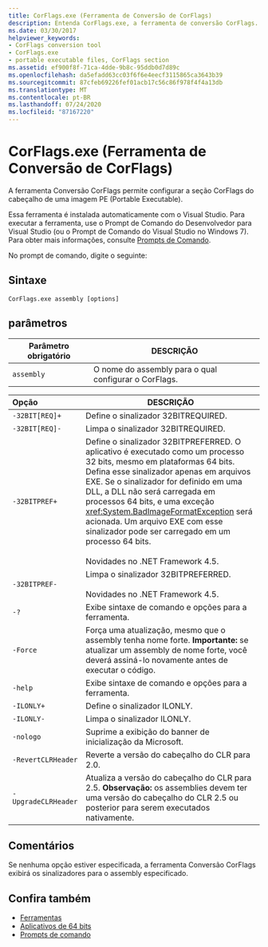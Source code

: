 ```yaml
---
title: CorFlags.exe (Ferramenta de Conversão de CorFlags)
description: Entenda CorFlags.exe, a ferramenta de conversão CorFlags. Essa ferramenta permite que você configure a seção CorFlags do cabeçalho de uma imagem executável portátil.
ms.date: 03/30/2017
helpviewer_keywords:
- CorFlags conversion tool
- CorFlags.exe
- portable executable files, CorFlags section
ms.assetid: ef900f8f-71ca-4dde-9b8c-95ddb0d7d89c
ms.openlocfilehash: da5efadd63cc03f6f6e4eecf3115865ca3643b39
ms.sourcegitcommit: 87cfeb69226fef01acb17c56c86f978f4f4a13db
ms.translationtype: MT
ms.contentlocale: pt-BR
ms.lasthandoff: 07/24/2020
ms.locfileid: "87167220"
---
```

# <a name="corflagsexe-corflags-conversion-tool"></a>CorFlags.exe (Ferramenta de Conversão de CorFlags)
A ferramenta Conversão CorFlags permite configurar a seção CorFlags do cabeçalho de uma imagem PE (Portable Executable).  
  
 Essa ferramenta é instalada automaticamente com o Visual Studio. Para executar a ferramenta, use o Prompt de Comando do Desenvolvedor para Visual Studio (ou o Prompt de Comando do Visual Studio no Windows 7). Para obter mais informações, consulte [Prompts de Comando](developer-command-prompt-for-vs.md).  
  
 No prompt de comando, digite o seguinte:  
  
## <a name="syntax"></a>Sintaxe  
  
```console  
CorFlags.exe assembly [options]  
```  
  
## <a name="parameters"></a>parâmetros  
  
|Parâmetro obrigatório|DESCRIÇÃO|  
|------------------------|-----------------|  
|`assembly`|O nome do assembly para o qual configurar o CorFlags.|  
  
|Opção|DESCRIÇÃO|  
|:------------|-----------------|  
|`-32BIT[REQ]+`|Define o sinalizador 32BITREQUIRED.|  
|`-32BIT[REQ]-`|Limpa o sinalizador 32BITREQUIRED.|  
|`-32BITPREF+`|Define o sinalizador 32BITPREFERRED. O aplicativo é executado como um processo 32 bits, mesmo em plataformas 64 bits. Defina esse sinalizador apenas em arquivos EXE. Se o sinalizador for definido em uma DLL, a DLL não será carregada em processos 64 bits, e uma exceção <xref:System.BadImageFormatException> será acionada. Um arquivo EXE com esse sinalizador pode ser carregado em um processo 64 bits.<br /><br /> Novidades no .NET Framework 4.5.|  
|`-32BITPREF-`|Limpa o sinalizador 32BITPREFERRED.<br /><br /> Novidades no .NET Framework 4.5.|  
|`-?`|Exibe sintaxe de comando e opções para a ferramenta.|  
|`-Force`|Força uma atualização, mesmo que o assembly tenha nome forte. **Importante:** se atualizar um assembly de nome forte, você deverá assiná-lo novamente antes de executar o código.|  
|`-help`|Exibe sintaxe de comando e opções para a ferramenta.|  
|`-ILONLY+`|Define o sinalizador ILONLY.|  
|`-ILONLY-`|Limpa o sinalizador ILONLY.|  
|`-nologo`|Suprime a exibição do banner de inicialização da Microsoft.|  
|`-RevertCLRHeader`|Reverte a versão do cabeçalho do CLR para 2.0.|  
|`-UpgradeCLRHeader`|Atualiza a versão do cabeçalho do CLR para 2.5. **Observação:** os assemblies devem ter uma versão do cabeçalho do CLR 2.5 ou posterior para serem executados nativamente.|  
  
## <a name="remarks"></a>Comentários  
 Se nenhuma opção estiver especificada, a ferramenta Conversão CorFlags exibirá os sinalizadores para o assembly especificado.  
  
## <a name="see-also"></a>Confira também

- [Ferramentas](index.md)
- [Aplicativos de 64 bits](../64-bit-apps.md)
- [Prompts de comando](developer-command-prompt-for-vs.md)
